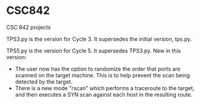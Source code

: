 # CSC842
CSC 842 projects

TPS3.py is the version for Cycle 3. It supersedes the initial version, tps.py.

TPS5.py is the version for Cycle 5. It supersedes TPS3.py.
New in this version:
  - The user now has the option to randomize the order that ports are scanned on the target machine. This is to help prevent the scan being detected by the target.
  - There is a new mode "rscan" which performs a traceroute to the target, and then executes a SYN scan against each host in the resulting route.
